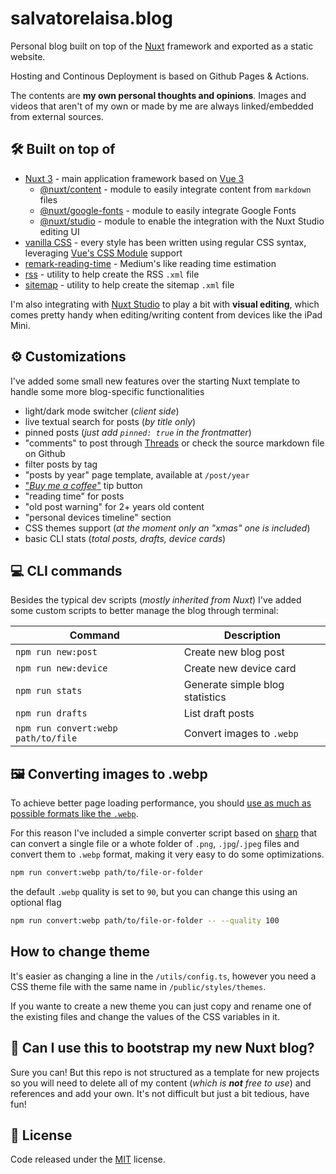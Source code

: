 # salvatorelaisa.blog

Personal blog built on top of the [Nuxt](https://nuxt.com/) framework and exported as a static website.

Hosting and Continous Deployment is based on Github Pages & Actions.

The contents are **my own personal thoughts and opinions**. Images and videos that aren't of my own or made by me are always linked/embedded from external sources.

## 🛠️ Built on top of

- [Nuxt 3](https://nuxt.com/) - main application framework based on [Vue 3](https://vuejs.org/)
  - [@nuxt/content](https://content.nuxtjs.org/) - module to easily integrate content from `markdown` files
  - [@nuxt/google-fonts](https://google-fonts.nuxtjs.org/) - module to easily integrate Google Fonts
  - [@nuxt/studio](https://nuxt.studio/) - module to enable the integration with the Nuxt Studio editing UI
- [vanilla CSS](https://developer.mozilla.org/en-US/docs/Web/CSS) - every style has been written using regular CSS syntax, leveraging [Vue's CSS Module](https://vuejs.org/api/sfc-css-features.html#css-modules) support
- [remark-reading-time](https://www.npmjs.com/package/remark-reading-time) - Medium's like reading time estimation
- [rss](https://www.npmjs.com/package/rss) - utility to help create the RSS `.xml` file
- [sitemap](https://www.npmjs.com/package/sitemap) - utility to help create the sitemap `.xml` file

I'm also integrating with [Nuxt Studio](https://nuxt.studio/) to play a bit with **visual editing**, which comes pretty handy when editing/writing content from devices like the iPad Mini.

## ⚙️ Customizations

I've added some small new features over the starting Nuxt template to handle some more blog-specific functionalities

- light/dark mode switcher (_client side_)
- live textual search for posts (_by title only_)
- pinned posts (_just add `pinned: true` in the frontmatter_)
- "comments" to post through [Threads](https://www.threads.net/) or check the source markdown file on Github
- filter posts by tag
- "posts by year" page template, available at `/post/year`
- ["_Buy me a coffee_"](https://www.buymeacoffee.com/moebiusmania) tip button
- "reading time" for posts
- "old post warning" for 2+ years old content
- "personal devices timeline" section
- CSS themes support (_at the moment only an "xmas" one is included_)
- basic CLI stats (_total posts, drafts, device cards_)

## 💻 CLI commands

Besides the typical dev scripts (_mostly inherited from Nuxt_) I've added some custom scripts to better manage the blog through terminal:

| Command                             | Description                     |
| ----------------------------------- | ------------------------------- |
| `npm run new:post`                  | Create new blog post            |
| `npm run new:device`                | Create new device card          |
| `npm run stats`                     | Generate simple blog statistics |
| `npm run drafts`                    | List draft posts                |
| `npm run convert:webp path/to/file` | Convert images to `.webp`       |

## 🖼️ Converting images to .webp

To achieve better page loading performance, you should [use as much as possible formats like the `.webp`](https://developer.chrome.com/docs/lighthouse/performance/uses-webp-images).

For this reason I've included a simple converter script based on [sharp](https://sharp.pixelplumbing.com/) that can convert a single file or a whote folder of `.png`, `.jpg`/`.jpeg` files and convert them to `.webp` format, making it very easy to do some optimizations.

```bash
npm run convert:webp path/to/file-or-folder
```

the default `.webp` quality is set to `90`, but you can change this using an optional flag

```bash
npm run convert:webp path/to/file-or-folder -- --quality 100
```

## How to change theme

It's easier as changing a line in the `/utils/config.ts`, however you need a CSS theme file with the same name in `/public/styles/themes`.

If you wante to create a new theme you can just copy and rename one of the existing files and change the values of the CSS variables in it.

## 👀 Can I use this to bootstrap my new Nuxt blog?

Sure you can! But this repo is not structured as a template for new projects so you will need to delete all of my content (_which is **not** free to use_) and references and add your own. It's not difficult but just a bit tedious, have fun!

## 📄 License

Code released under the [MIT](LICENSE) license.
